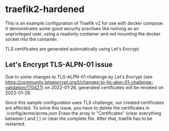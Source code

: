 # traefik2-hardened

This is an example configuration of Traefik v2 for use with docker compose.
It demonstrates some good security practises like running as an unprivileged user, using a readonly container and not mounting the docker socket into the container.

TLS certificates are generated automatically using Let's Encrypt.

## Let's Encrypt TLS-ALPN-01 issue
Due to some changes to TLS-ALPN-01 challenge by Let's Encrypt (see https://community.letsencrypt.org/t/changes-to-tls-alpn-01-challenge-validation/170427) on 2022-01-26, generated certificates will be revoked on 2022-01-28.

Since this sample configuration uses TLS challenge, our created certificates are affected. To solve this issue, you have to delete the certificates in ./config/acme/acme.json
Erase the array in "Certificates" (clear everything between \[ and \] ) or clear the complete file.
After that, traefik has to be restarted.
